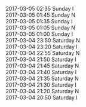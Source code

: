 2017-03-05 02:35 Sunday  I  
2017-03-05 01:45 Sunday  N  
2017-03-05 01:35 Sunday  I  
2017-03-05 01:05 Sunday  N  
2017-03-05 01:00 Sunday  I  
2017-03-04 23:50 Saturday  N  
2017-03-04 23:20 Saturday  I  
2017-03-04 22:55 Saturday  N  
2017-03-04 21:50 Saturday  I  
2017-03-04 21:45 Saturday  N  
2017-03-04 21:40 Saturday  I  
2017-03-04 21:35 Saturday  N  
2017-03-04 21:30 Saturday  I  
2017-03-04 21:20 Saturday  N  
2017-03-04 20:50 Saturday  I  
